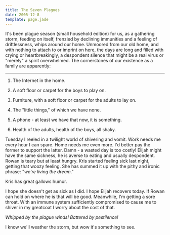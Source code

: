 ```yaml
---
title: The Seven Plagues
date: 2005-12-8
template: page.jade
---
```


It's been plague season (small household edition) for us, as a gathering
storm, feeding on itself, frenzied by declining immunities and a feeling
of driftlessness, whips around our home. Unmoored from our old home, and
with nothing to attach to or imprint on here, the days are long and filled
with crying or heartbreakingly, a despondent silence that might be a real
virus or "merely" a spirit overwhelmed. The cornerstones of our existence
as a family are apparently:
  
---
  
1) The Internet in the home.
  
2) A soft floor or carpet for the boys to play on.
  
3) Furniture, with a soft floor or carpet for the adults to lay on.
  
4) The "little things," of which we have none.
  
5) A phone - at least we have that now, it is something.
  
6) Health of the adults, health of the boys, all shaky.
  
  
Tuesday I reeled in a twilight world of shivering and vomit. Work needs
me every hour I can spare. Home needs me even more. I'd better pay the
former to support the latter. Damn - a wasted day is too costly! Elijah
might have the same sickness, he is averse to eating and usually despondent.
Rowan is teary but at least hungry. Kris started feeling sick last night,
getting that woozy feeling. She has summed it up with the pithy and ironic
phrase: "_we're living the dream_."
  
  
Kris has great gallows humor.
  
  
I hope she doesn't get as sick as I did. I hope Elijah recovers today.
If Rowan can hold on where he is that will be good. Meanwhile, I'm getting
a sore throat. With an immune system sufficiently compromised to cause
me to shiver in my greatcoat I worry about the cost of that.
  
  
_Whipped by the plague winds! Battered by pestilence!_
  
  
I know we'll weather the storm, but wow it's something to see.
